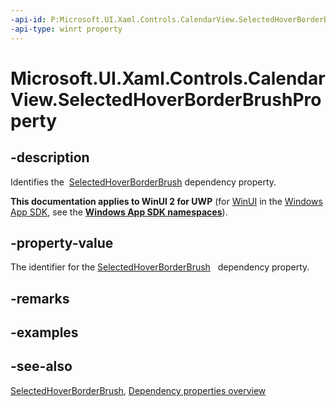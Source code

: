 ```yaml
---
-api-id: P:Microsoft.UI.Xaml.Controls.CalendarView.SelectedHoverBorderBrushProperty
-api-type: winrt property
---
```


<!-- Property syntax
public Windows.UI.Xaml.DependencyProperty SelectedHoverBorderBrushProperty { get; }
-->

# Microsoft.UI.Xaml.Controls.CalendarView.SelectedHoverBorderBrushProperty

## -description
Identifies the  [SelectedHoverBorderBrush](calendarview_selectedhoverborderbrush.md) dependency property.

**This documentation applies to WinUI 2 for UWP** (for [WinUI](/windows/apps/winui/winui3/) in the [Windows App SDK](/windows/apps/windows-app-sdk/), see the **[Windows App SDK namespaces](/windows/windows-app-sdk/api/winrt/)**).

## -property-value
The identifier for the [SelectedHoverBorderBrush](calendarview_selectedhoverborderbrush.md)   dependency property.

## -remarks

## -examples

## -see-also
[SelectedHoverBorderBrush](calendarview_selectedhoverborderbrush.md), [Dependency properties overview](/windows/uwp/xaml-platform/dependency-properties-overview)
